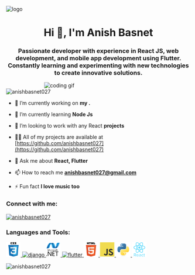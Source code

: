 ![logo](https://raw.githubusercontent.com/anishbasnet027/anishbasnet027/main/Navy%20Blue%20Geometric%20Technology%20LinkedIn%20Banner.png)
<h1 align="center">Hi 👋, I'm Anish Basnet</h1>
<h3 align="center">Passionate developer with experience in React JS, web development, and mobile app development using Flutter. Constantly learning and experimenting with new technologies to create innovative solutions.</h3>

<img align="right" alt="coding gif" width="400" src="https://camo.githubusercontent.com/5ddf73ad3a205111cf8c686f687fc216c2946a75005718c8da5b837ad9de78c9/68747470733a2f2f7468756d62732e6766796361742e636f6d2f4576696c4e657874446576696c666973682d736d616c6c2e676966">

<p align="left"> <img src="https://komarev.com/ghpvc/?username=anishbasnet027&label=Profile%20views&color=0e75b6&style=flat" alt="anishbasnet027" /> </p>

- 🔭 I’m currently working on **my .**

- 🌱 I’m currently learning **Node Js**

- 👯 I’m looking to work with any React **projects**

- 👨‍💻 All of my projects are available at [https://github.com/anishbasnet027](https://github.com/anishbasnet027)

- 💬 Ask me about **React, Flutter**

- 📫 How to reach me **anishbasnet027@gmail.com**

- ⚡ Fun fact **I love music too**

<h3 align="left">Connect with me:</h3>
<p align="left">
<a href="https://linkedin.com/in/anishbasnet027" target="blank"><img align="center" src="https://raw.githubusercontent.com/rahuldkjain/github-profile-readme-generator/master/src/images/icons/Social/linked-in-alt.svg" alt="anishbasnet027" height="30" width="40" /></a>
</p>

<h3 align="left">Languages and Tools:</h3>
<p align="left"> <a href="https://www.w3schools.com/css/" target="_blank" rel="noreferrer"> <img src="https://raw.githubusercontent.com/devicons/devicon/master/icons/css3/css3-original-wordmark.svg" alt="css3" width="40" height="40"/> </a> <a href="https://www.djangoproject.com/" target="_blank" rel="noreferrer"> <img src="https://cdn.worldvectorlogo.com/logos/django.svg" alt="django" width="40" height="40"/> </a> <a href="https://dotnet.microsoft.com/" target="_blank" rel="noreferrer"> <img src="https://raw.githubusercontent.com/devicons/devicon/master/icons/dot-net/dot-net-original-wordmark.svg" alt="dotnet" width="40" height="40"/> </a> <a href="https://flutter.dev" target="_blank" rel="noreferrer"> <img src="https://www.vectorlogo.zone/logos/flutterio/flutterio-icon.svg" alt="flutter" width="40" height="40"/> </a> <a href="https://www.w3.org/html/" target="_blank" rel="noreferrer"> <img src="https://raw.githubusercontent.com/devicons/devicon/master/icons/html5/html5-original-wordmark.svg" alt="html5" width="40" height="40"/> </a> <a href="https://developer.mozilla.org/en-US/docs/Web/JavaScript" target="_blank" rel="noreferrer"> <img src="https://raw.githubusercontent.com/devicons/devicon/master/icons/javascript/javascript-original.svg" alt="javascript" width="40" height="40"/> </a> <a href="https://www.python.org" target="_blank" rel="noreferrer"> <img src="https://raw.githubusercontent.com/devicons/devicon/master/icons/python/python-original.svg" alt="python" width="40" height="40"/> </a> <a href="https://reactjs.org/" target="_blank" rel="noreferrer"> <img src="https://raw.githubusercontent.com/devicons/devicon/master/icons/react/react-original-wordmark.svg" alt="react" width="40" height="40"/> </a> </p>

<!-- <p><img align="center" src="https://github-readme-stats.vercel.app/api/top-langs?username=anishbasnet027&show_icons=true&locale=en&layout=compact" alt="anishbasnet027" /></p>
 -->
<p><img align="center" src="https://github-readme-streak-stats.herokuapp.com/?user=anishbasnet027&" alt="anishbasnet027" /></p>
